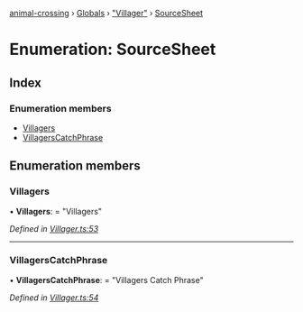 [animal-crossing](../README.md) › [Globals](../globals.md) › ["Villager"](../modules/_villager_.md) › [SourceSheet](_villager_.sourcesheet.md)

# Enumeration: SourceSheet

## Index

### Enumeration members

* [Villagers](_villager_.sourcesheet.md#villagers)
* [VillagersCatchPhrase](_villager_.sourcesheet.md#villagerscatchphrase)

## Enumeration members

###  Villagers

• **Villagers**: = "Villagers"

*Defined in [Villager.ts:53](https://github.com/Norviah/animal-crossing/blob/09a17bd/module/types/Villager.ts#L53)*

___

###  VillagersCatchPhrase

• **VillagersCatchPhrase**: = "Villagers Catch Phrase"

*Defined in [Villager.ts:54](https://github.com/Norviah/animal-crossing/blob/09a17bd/module/types/Villager.ts#L54)*
